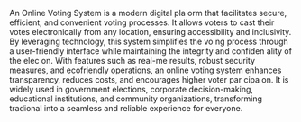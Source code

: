 An Online Voting System is a modern digital pla orm that facilitates secure, efficient, and convenient voting processes. It allows voters to cast their votes electronically from any location, ensuring accessibility and inclusivity. By leveraging technology, this system simplifies the vo ng process through a user-friendly interface while
maintaining the integrity and confiden ality of the elec on.  With features such as real-me results, robust security measures, and ecofriendly operations, an online voting system enhances transparency, reduces costs, and encourages higher voter par cipa on. It is widely used in government elections, corporate 
decision-making, educational institutions, and community organizations, transforming tradional  into a seamless and reliable experience for everyone.
